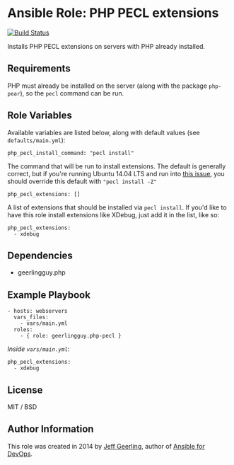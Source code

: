 # Ansible Role: PHP PECL extensions

[![Build Status](https://travis-ci.org/geerlingguy/ansible-role-php-pecl.svg?branch=master)](https://travis-ci.org/geerlingguy/ansible-role-php-pecl)

Installs PHP PECL extensions on servers with PHP already installed.

## Requirements

PHP must already be installed on the server (along with the package `php-pear`), so the `pecl` command can be run.

## Role Variables

Available variables are listed below, along with default values (see `defaults/main.yml`):

    php_pecl_install_command: "pecl install"

The command that will be run to install extensions. The default is generally correct, but if you're running Ubuntu 14.04 LTS and run into [this issue](https://github.com/geerlingguy/ansible-role-php-pecl/pull/7), you should override this default with `"pecl install -Z"`

    php_pecl_extensions: []

A list of extensions that should be installed via `pecl install`. If you'd like to have this role install extensions like XDebug, just add it in the list, like so:

    php_pecl_extensions:
      - xdebug

## Dependencies

  - geerlingguy.php

## Example Playbook

    - hosts: webservers
      vars_files:
        - vars/main.yml
      roles:
        - { role: geerlingguy.php-pecl }

*Inside `vars/main.yml`*:

    php_pecl_extensions:
      - xdebug

## License

MIT / BSD

## Author Information

This role was created in 2014 by [Jeff Geerling](http://www.jeffgeerling.com/), author of [Ansible for DevOps](https://www.ansiblefordevops.com/).
